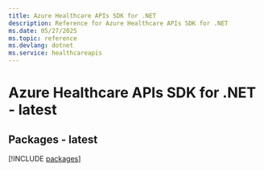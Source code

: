 ```yaml
---
title: Azure Healthcare APIs SDK for .NET
description: Reference for Azure Healthcare APIs SDK for .NET
ms.date: 05/27/2025
ms.topic: reference
ms.devlang: dotnet
ms.service: healthcareapis
---
```

# Azure Healthcare APIs SDK for .NET - latest
## Packages - latest
[!INCLUDE [packages](healthcare-apis-index.md)]